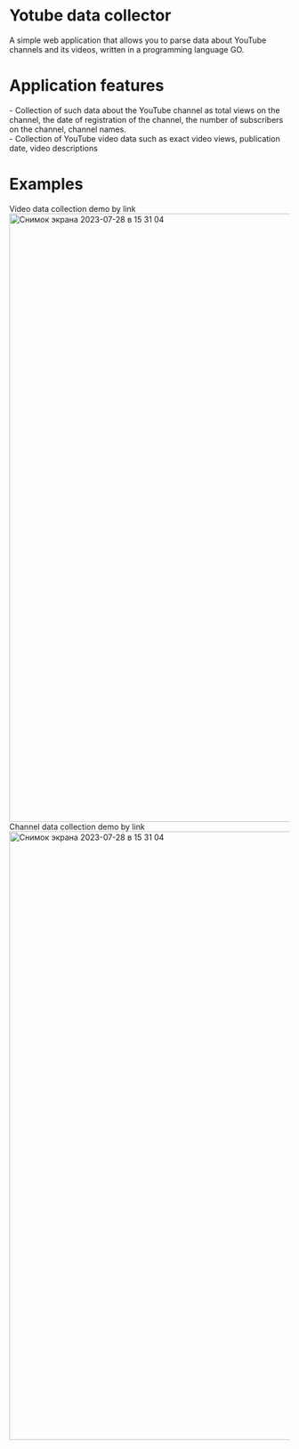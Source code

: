 <h1>Yotube data collector</h1>
A simple web application that allows you to parse data about YouTube channels and its videos, written in a programming language GO.
<h1>Application features</h1>
- Collection of such data about the YouTube channel as total views on the channel, the date of registration of the channel, the number of subscribers on the channel, channel names.<br>
- Collection of YouTube video data such as exact video views, publication date, video descriptions<br>
<h1>Examples</h1>
Video data collection demo by link<br>
<img width="1093" alt="Снимок экрана 2023-07-28 в 15 31 04" src="https://github.com/ilyag26/web-social-observer/assets/30949511/4c5c2701-3836-40e4-abb2-3e79108af17e">
<br>
Channel data collection demo by link<br>
<img width="1093" alt="Снимок экрана 2023-07-28 в 15 31 04" src="https://github.com/ilyag26/web-social-observer/assets/30949511/19073416-8b86-4a4d-8e99-c544c3cab35f">


